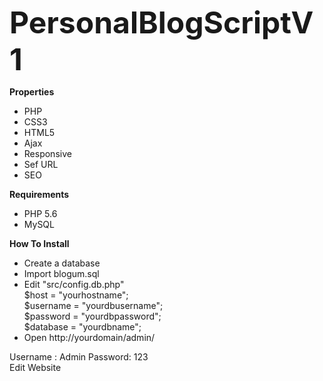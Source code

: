 <font size=10 ><b>PersonalBlogScriptV1</b></font>

<b>Properties</b>
<ul>
 <li>PHP</li>
  <li>CSS3</li>
  <li>HTML5</li>
  <li>Ajax</li>
  <li>Responsive</li>
  <li>Sef URL</li>
  <li>SEO</li>
 </ul>

<b>Requirements</b>
<ul>
  <li>PHP 5.6</li>
  <li>MySQL</li>
</ul>

<b>How To Install</b>
<ul>  
    <li>Create a database
    <li>Import blogum.sql
    <li>Edit "src/config.db.php"
      <br />$host               = "yourhostname";
      <br />$username           = "yourdbusername";
      <br />$password           = "yourdbpassword";
      <br />$database           = "yourdbname";
  <li>Open http://yourdomain/admin/
</ul>

Username : Admin Password: 123 <br />
Edit Website
